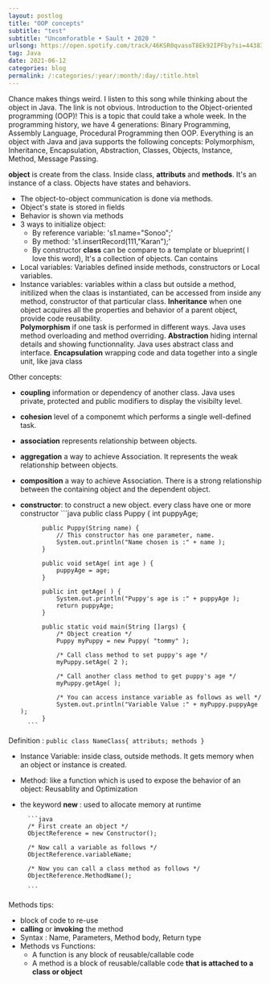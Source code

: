 ```yaml
---
layout: postlog
title: "OOP concepts"
subtitle: "test"
subtitle: "Uncomforatble • Sault • 2020 "
urlsong: https://open.spotify.com/track/46KSR0qvasoT8Ek92IPFby?si=443837f32ec34cf2
tag: Java
date: 2021-06-12
categories: blog
permalink: /:categories/:year/:month/:day/:title.html
---
```

Chance makes things weird. I listen to this song while thinking about the object in Java. The link is not obvious. 
Introduction to the Object-oriented programming (OOP)! This is a topic that could take a whole week. In the programming history, we have 4 generations: Binary Programming, Assembly Language, Procedural Programming then OOP. Everything is an object with Java and java supports the following concepts: Polymorphism, Inheritance, Encapsulation, Abstraction, Classes, Objects, Instance, Method, Message Passing.  


**object** is create from the class. Inside class, **attributs** and **methods**.  It's an instance of a class. Objects have states and behaviors.  
- The object-to-object communication is done via methods.  
- Object's state is stored in fields
- Behavior is shown via methods 
- 3 ways to initialize object:
  - By reference variable: 's1.name="Sonoo";'
  - By method: 's1.insertRecord(111,"Karan");'
  - By constructor
**class** can be compare to a template or blueprint( I love this word), It's a collection of objects. 
Can contains 
- Local variables: Variables defined inside methods, constructors or Local variables. 
- Instance variables: variables within a class but outside a method, initilized when the claas is instantiated, can be accessed from inside any method, constructor of that particular class.
**Inheritance** when one object acquires all the properties and behavior of a parent object, provide code reusability.  
**Polymorphism** if one task is performed in different ways. Java uses method overloading and method overriding.
**Abstraction** hiding internal details and showing functionnality. Java uses abstract class and interface.
**Encapsulation** wrapping code and data together into a single unit, like java class

Other concepts:
- **coupling** information or dependency of another class. Java uses private, protected and public modifiers to display the visibilty level.
- **cohesion** level of a componemt which performs a single well-defined task. 
- **association** represents relationship between objects. 
- **aggregation** a way to achieve Association. It represents the weak relationship between objects.
- **composition** a way to achieve Association. There is a strong relationship between the containing object and the dependent object.
- **constructor**: to construct a new object. every class have one or more  constructor
		```java
			public class Puppy {
			int puppyAge;

			public Puppy(String name) {
				// This constructor has one parameter, name.
				System.out.println("Name chosen is :" + name );
			}

			public void setAge( int age ) {
				puppyAge = age;
			}

			public int getAge( ) {
				System.out.println("Puppy's age is :" + puppyAge );
				return puppyAge;
			}

			public static void main(String []args) {
				/* Object creation */
				Puppy myPuppy = new Puppy( "tommy" );

				/* Call class method to set puppy's age */
				myPuppy.setAge( 2 );

				/* Call another class method to get puppy's age */
				myPuppy.getAge( );

				/* You can access instance variable as follows as well */
				System.out.println("Variable Value :" + myPuppy.puppyAge );
			}
		```


Definition : `public class NameClass{ attributs; methods }`
- Instance Variable: inside class, outside methods. It gets memory when an object or instance is created.
- Method: like a function which is used to expose the behavior of an object: Reusablity and Optimization
- the keyword **new** : used to allocate memory at runtime
  
		```java
		/* First create an object */
		ObjectReference = new Constructor();

		/* Now call a variable as follows */
		ObjectReference.variableName;

		/* Now you can call a class method as follows */
		ObjectReference.MethodName();

		```


Methods tips:
- block of code to re-use
- **calling** or **invoking** the method
- Syntax : Name, Parameters, Method body, Return type
- Methods vs Functions:
    - A function is any block of reusable/callable code
    - A method is a block of reusable/callable code **that is attached to a class or object**
